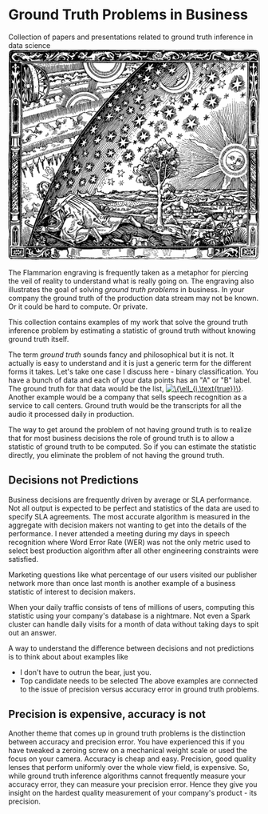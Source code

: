 # Ground Truth Problems in Business
Collection of papers and presentations related to ground truth inference in data science
![Flammarion engraving](img/Flammarion.jpg)

The Flammarion engraving is frequently taken as a metaphor for piercing the veil of reality to understand what is really going on. The engraving also illustrates the goal of solving *ground truth problems* in business. In your company the ground truth of the production data stream may not be known. Or it could be hard to compute. Or private.

This collection contains examples of my work that solve the ground truth inference problem by estimating a statistic of ground truth without knowing ground truth itself.

The term *ground truth* sounds fancy and philosophical but it is not. It actually is easy to understand and it is just a generic term for the different forms it takes. Let's take one case I discuss here - binary classification. You have a bunch of data and each of your data points has an "A" or "B" label. The ground truth for that data would be the list,
<a href="https://www.codecogs.com/eqnedit.php?latex=\{\ell_{i,\text{true}}\}" target="_blank"><img src="https://latex.codecogs.com/gif.latex?\{\ell_{i,\text{true}}\}" title="\{\ell_{i,\text{true}}\}" /></a>.
Another example would be a company that sells speech recognition as a service to call centers. Ground truth would be the transcripts for all the audio it processed daily in production.

The way to get around the problem of not having ground truth is to realize that for most business decisions the role of ground truth is to allow a statistic of ground truth to be computed. So if you can estimate the statistic directly, you eliminate the problem of not having the ground truth.

## Decisions not Predictions
Business decisions are frequently driven by average or SLA performance. Not all output is expected to be perfect and statistics of the data are used to specify SLA agreements. The most accurate algorithm is measured in the aggregate with decision makers not wanting to get into the details of the performance. I never attended a meeting during my days in speech recognition where Word Error Rate (WER) was not the only metric used to select best production algorithm after all other engineering constraints were satisfied.

Marketing questions like what percentage of our users visited our publisher network more than once last month is another example of a business statistic of interest to decision makers. 

When your daily traffic consists of tens of millions of users, computing this statistic using your company's database is a nightmare. Not even a Spark cluster can handle daily visits for a month of data without taking days to spit out an answer.

A way to understand the difference between decisions and not predictions is to think about about examples like 
* I don't have to outrun the bear, just you.
* Top candidate needs to be selected
The above examples are connected to the issue of precision versus accuracy error in ground truth problems.
## Precision is expensive, accuracy is not
Another theme that comes up in ground truth problems is the distinction between accuracy and precision error. You have experienced this if you have tweaked a zeroing screw on a mechanical weight scale or used the focus on your camera. Accuracy is cheap and easy. Precision, good quality lenses that perform uniformly over the whole view field, is expensive. So, while ground truth inference algorithms cannot frequently measure your accuracy error, they can measure your precision error. Hence they give you insight on the hardest quality measurement of your company's product - its precision.